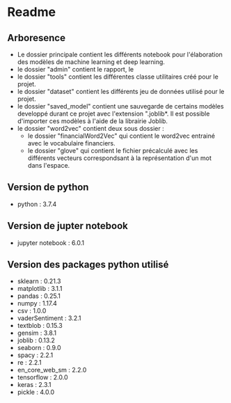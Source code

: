 # Readme
## Arboresence
* Le dossier principale contient les différents notebook pour l'élaboration des modèles de machine learning et deep learning.
* le dossier "admin" contient le rapport, le
* le dossier "tools" contient les différentes classe utilitaires créé pour le projet.
* le dossier "dataset" contient les différents jeu de données utilisé pour le projet.
* le dossier "saved_model" contient une sauvegarde de certains modèles developpé durant ce projet avec l'extension ".joblib*. Il est possible d'importer ces modèles à l'aide de la librairie Joblib.
* le dossier "word2vec" contient deux sous dossier :
  * le dossier "financialWord2Vec" qui contient le word2vec entrainé avec le vocabulaire financiers.
  * le dossier "glove" qui contient le fichier précalculé avec les différents vecteurs correspondsant à la représentation d'un mot dans l'espace.  
## Version de python
* python : 3.7.4

## Version de jupter notebook
* jupyter notebook : 6.0.1

## Version des packages python utilisé
* sklearn : 0.21.3
* matplotlib : 3.1.1
* pandas : 0.25.1
* numpy : 1.17.4
* csv : 1.0.0
* vaderSentiment : 3.2.1
* textblob : 0.15.3
* gensim : 3.8.1
* joblib : 0.13.2
* seaborn : 0.9.0
* spacy : 2.2.1
* re : 2.2.1
* en_core_web_sm : 2.2.0
* tensorflow : 2.0.0
* keras : 2.3.1
* pickle : 4.0.0
